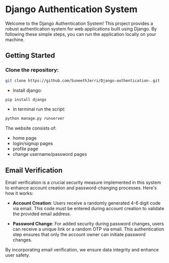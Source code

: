 # Django Authentication System

Welcome to the Django Authentication System! This project provides a robust authentication system for web applications built using Django. By following these simple steps, you can run the application locally on your machine.

## Getting Started

### Clone the repository:
```bash
git clone https://github.com/SuneethJerri/Django-authentication-.git
```
- Install django:
```python
pip install django
```
- In terminal run the script:
```python
python manage.py runserver
```
The website consists of:
- home page
- login/signup pages
- profile page
- change username/password pages

## Email Verification

Email verification is a crucial security measure implemented in this system to enhance account creation and password-changing processes. Here's how it works:

- **Account Creation**: Users receive a randomly generated 4-6 digit code via email. This code must be entered during account creation to validate the provided email address.

- **Password Change**: For added security during password changes, users can receive a unique link or a random OTP via email. This authentication step ensures that only the account owner can initiate password changes.

By incorporating email verification, we ensure data integrity and enhance user safety.


